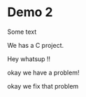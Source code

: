 # Demo 2

Some text

We has a C project.

Hey whatsup !!

okay we have a problem!

okay we fix that problem